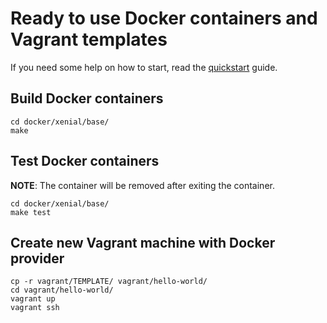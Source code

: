 # Ready to use Docker containers and Vagrant templates

If you need some help on how to start, read the [quickstart][] guide.

[quickstart]: ./quickstart.md

## Build Docker containers

    cd docker/xenial/base/
    make

## Test Docker containers

**NOTE**: The container will be removed after exiting the container.

    cd docker/xenial/base/
    make test

## Create new Vagrant machine with Docker provider

    cp -r vagrant/TEMPLATE/ vagrant/hello-world/
    cd vagrant/hello-world/
    vagrant up
    vagrant ssh

